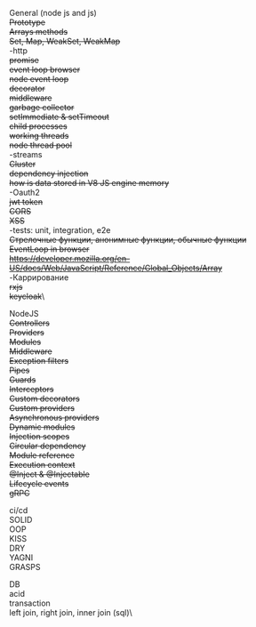 General (node js and js) \
~~Prototype~~\
~~Arrays methods~~\
~~Set, Map, WeakSet, WeakMap~~\
-http\
~~promise~~\
~~event loop browser~~\
~~node event loop~~\
~~decorator~~\
~~middleware~~\
~~garbage collector~~\
~~setImmediate & setTimeout~~\
~~child processes~~\
~~working threads~~\
~~node thread pool~~\
-streams\
~~Cluster~~\
~~dependency injection~~\
~~how is data stored in V8 JS engine memory~~\
-Oauth2\
~~jwt token~~\
~~CORS~~\
~~XSS~~\
-tests: unit, integration, e2e\
~~Стрелочные функции, анонимные функции, обычные функции~~\
~~EventLoop in browser~~\
~~https://developer.mozilla.org/en-US/docs/Web/JavaScript/Reference/Global_Objects/Array~~ \
-Каррирование\
~~rxjs~~\
~~keycloak~~\

NodeJS\
~~Controllers~~\
~~Providers~~\
~~Modules~~\
~~Middleware~~\
~~Exception filters~~\
~~Pipes~~\
~~Guards~~\
~~Interceptors~~\
~~Custom decorators~~\
~~Custom providers~~\
~~Asynchronous providers~~\
~~Dynamic modules~~\
~~Injection scopes~~\
~~Circular dependency~~\
~~Module reference~~\
~~Execution context~~\
~~@Inject & @Injectable~~\
~~Lifecycle events~~\
~~gRPC~~

ci/cd\
SOLID\
OOP\
KISS\
DRY\
YAGNI\
GRASPS

DB\
acid\
transaction\
left join, right join, inner join (sql)\
